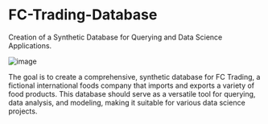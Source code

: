 # FC-Trading-Database
Creation of a Synthetic Database for Querying and Data Science Applications.

![image](https://github.com/user-attachments/assets/a445c6d2-0898-4ea2-96b1-7132c1d9f0d3)

The goal is to create a comprehensive, synthetic database for FC Trading, a fictional international foods company that imports and exports a variety of food products. This database should serve as a versatile tool for querying, data analysis, and modeling, making it suitable for various data science projects.





